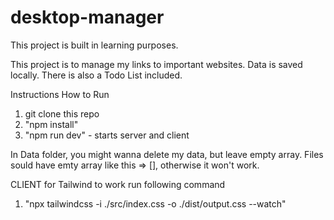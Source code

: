 # desktop-manager
This project is built in learning purposes.

This project is to manage my links to important websites. Data is saved locally. 
There is also a Todo List included.

Instructions How to Run
1. git clone this repo
1. "npm install"
2. "npm run dev" - starts server and client 

In Data folder, you might wanna delete my data, but leave empty array. Files sould have emty array like this => [], otherwise it won't work. 

CLIENT
for Tailwind to work run following command
1.  "npx tailwindcss -i ./src/index.css -o ./dist/output.css --watch"




